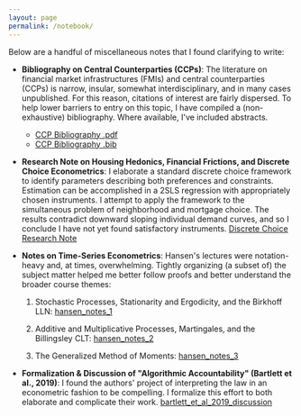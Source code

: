 ```yaml
---
layout: page
permalink: /notebook/
---
```


Below are a handful of miscellaneous notes that I found clarifying to write: 
- **Bibliography on Central Counterparties (CCPs)**: The literature on financial market infrastructures (FMIs) and central counterparties (CCPs) is narrow, insular, somewhat interdisciplinary, and in many cases unpublished. For this reason, citations of interest are fairly dispersed. To help lower barriers to entry on this topic, I have compiled a (non-exhaustive) bibliography. Where available, I've included abstracts.
    - [CCP Bibliography .pdf](heilbron_ccp-bibliography-250714.pdf)
    - [CCP Bibliography .bib](heilbron_ccp-bibliography-250714.bib)
 
- **Research Note on Housing Hedonics, Financial Frictions, and Discrete Choice Econometrics**: I elaborate a standard discrete choice framework to identify parameters describing both preferences and constraints. Estimation can be accomplished in a 2SLS regression with appropriately chosen instruments. I attempt to apply the framework to the simultaneous problem of neighborhood and mortgage choice. The results contradict downward sloping individual demand curves, and so I conclude I have not yet found satisfactory instruments.
[Discrete Choice Research Note](https://github.com/jheilbron/jheilbron.github.io/raw/master/downloads/heilbron_research-note_housing-frictions-discrete-choice.pdf)
 
- **Notes on Time-Series Econometrics**: Hansen's lectures were notation-heavy and, at times, overwhelming. Tightly organizing (a subset of) the subject matter helped me better follow proofs and better understand the broader course themes: 

    1. Stochastic Processes, Stationarity and Ergodicity, and the Birkhoff LLN: [hansen_notes_1](https://github.com/jheilbron/jheilbron.github.io/raw/master/downloads/heilbron_hansen_notes_1_lln.pdf)

    2. Additive and Multiplicative Processes, Martingales, and the Billingsley CLT: [hansen_notes_2](https://github.com/jheilbron/jheilbron.github.io/raw/master/downloads/heilbron_hansen_notes_2_clt.pdf) 

    3. The Generalized Method of Moments: [hansen_notes_3](https://github.com/jheilbron/jheilbron.github.io/raw/master/downloads/heilbron_hansen_notes_3_gmm.pdf)

- **Formalization & Discussion of "Algorithmic Accountability" (Bartlett et al., 2019)**: I found the authors' project of interpreting the law in an econometric fashion to be compelling. I formalize this effort to both elaborate and complicate their work. [bartlett_et_al_2019_discussion](https://github.com/jheilbron/jheilbron.github.io/raw/master/downloads/heilbron_bartlett_et_al_2019_discussion.pdf)
